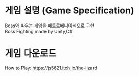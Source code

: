 # 게임 설명 (Game Specification)
Boss와 싸우는 게임을 메트로베니아식으로 구현</br>
Boss Fighting made by Unity,C#
# 게임 다운로드 
How to Play: https://js5621.itch.io/the-lizard
